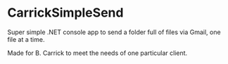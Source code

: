 # CarrickSimpleSend

Super simple .NET console app to send a folder full of files via Gmail, one file at a time.

Made for B. Carrick to meet the needs of one particular client.
